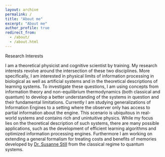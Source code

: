 ```yaml
---
layout: archive
permalink: /
title: "About me"
excerpt: "About me"
author_profile: true
redirect_from:
  - /about/
  - /about.html
---
```

Research Interests

I am a theoretical physicist and cognitive scientist by training. My research interests revolve around the intersection of these two disciplines. More specifically, I am interested in physical limits of information processing in biological as well as artificial systems and in the theoretical descriptions of learning systems. To investigate these questions, I am using concepts from information theory and non-equilibrium thermodynamics (both classical and quantum) to develop a better understanding of the systems in question and their fundamental limitations. Currently I am studying generalizations of Information Engines to a setting where the observer only has access to partial information about the engine. This scenario is ubiquitous in real-world systems and contains rich and unintuitive physics. While my focus lies on the theoretical description of such systems, there are many possible applications, such as the development of efficient learning algorithms and optimized information processing engines.
Furthermore I am working on extending a general formalism for treating costs and benefits of memories developed by [Dr. Susanne Still](https://journals.aps.org/prl/abstract/10.1103/PhysRevLett.124.050601) from the classical regime to quantum systems.  
